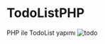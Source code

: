 # TodoListPHP
PHP ile TodoList yapımı
![todo](https://user-images.githubusercontent.com/59123506/119200252-3ced2500-ba95-11eb-8ab7-57c2783abd1c.png)
